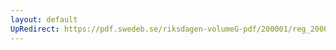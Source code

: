 ```yaml
---
layout: default
UpRedirect: https://pdf.swedeb.se/riksdagen-volumeG-pdf/200001/reg_200001/reg_200001_0192.pdf
---
```

